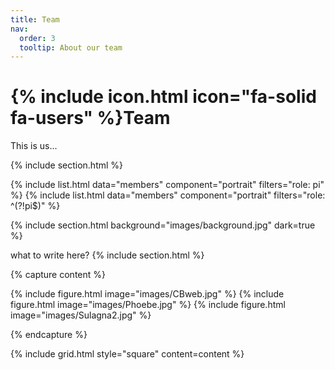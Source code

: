 ```yaml
---
title: Team
nav:
  order: 3
  tooltip: About our team
---
```


# {% include icon.html icon="fa-solid fa-users" %}Team

This is us...

{% include section.html %}

{% include list.html data="members" component="portrait" filters="role: pi" %}
{% include list.html data="members" component="portrait" filters="role: ^(?!pi$)" %}

{% include section.html background="images/background.jpg" dark=true %}

what to write here?
{% include section.html %}

{% capture content %}

{% include figure.html image="images/CBweb.jpg" %}
{% include figure.html image="images/Phoebe.jpg" %}
{% include figure.html image="images/Sulagna2.jpg" %}

{% endcapture %}

{% include grid.html style="square" content=content %}
